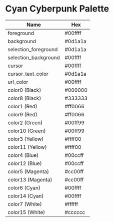 # Cyan Cyberpunk Palette

| Name                  | Hex     |
| --------------------- | ------- |
| foreground            | #00ffff |
| background            | #0d1a1a |
| selection_foreground  | #0d1a1a |
| selection_background  | #00ffff |
| cursor                | #00ffff |
| cursor_text_color     | #0d1a1a |
| url_color             | #00ffff |
| color0 (Black)        | #000000 |
| color8 (Black)        | #333333 |
| color1 (Red)          | #ff0066 |
| color9 (Red)          | #ff0066 |
| color2 (Green)        | #00ff99 |
| color10 (Green)       | #00ff99 |
| color3 (Yellow)       | #ffff00 |
| color11 (Yellow)      | #ffff00 |
| color4 (Blue)         | #00ccff |
| color12 (Blue)        | #00ccff |
| color5 (Magenta)      | #cc00ff |
| color13 (Magenta)     | #cc00ff |
| color6 (Cyan)         | #00ffff |
| color14 (Cyan)        | #00ffff |
| color7 (White)        | #ffffff |
| color15 (White)       | #cccccc |